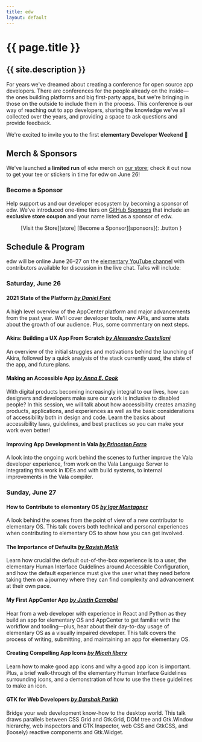 ```yaml
---
title: edw
layout: default
---
```


# {{ page.title }}

## {{ site.description }}

For years we've dreamed about creating a conference for open source app developers. There are conferences for the people already on the inside—the ones building platforms and big first-party apps, but we're bringing in those on the outside to include them in the process. This conference is our way of reaching out to app developers, sharing the knowledge we've all collected over the years, and providing a space to ask questions and provide feedback.

We're excited to invite you to the first **elementary Developer Weekend** 🎉️

## Merch & Sponsors

We've launched a **limited run** of edw merch on [our store][store]; check it out now to get your tee or stickers in time for edw on June 26!

### Become a Sponsor

Help support us and our developer ecosystem by becoming a sponsor of edw. We've introduced one-time tiers on [GitHub Sponsors][sponsors] that include an **exclusive store coupon** and your name listed as a sponsor of edw.

<div style="text-align: center" markdown="1">
[Visit the Store][store]
[Become a Sponsor][sponsors]{: .button }
</div>

## Schedule & Program

edw will be online June 26–27 on the [elementary YouTube channel][youtube] with contributors available for discussion in the live chat. Talks will include:

### Saturday, June 26

#### 2021 State of the Platform [_by Daniel Foré_](https://github.com/danrabbit)

A high level overview of the AppCenter platform and major advancements from the past year. We'll cover developer tools, new APIs, and some stats about the growth of our audience. Plus, some commentary on next steps.

#### Akira: Building a UX App From Scratch [_by Alessandro Castellani_](https://github.com/Alecaddd)

An overview of the initial struggles and motivations behind the launching of Akira, followed by a quick analysis of the stack currently used, the state of the app, and future plans.

#### Making an Accessible App [_by Anna E. Cook_](https://github.com/annaecookux)

With digital products becoming increasingly integral to our lives, how can designers and developers make sure our work is inclusive to disabled people? In this session, we will talk about how accessibility creates amazing products, applications, and experiences as well as the basic considerations of accessibility both in design and code. Learn the basics about accessibility laws, guidelines, and best practices so you can make your work even better!


#### Improving App Development in Vala [_by Princeton Ferro_](https://github.com/Prince781)

A look into the ongoing work behind the scenes to further improve the Vala developer experience, from work on the Vala Language Server to integrating this work in IDEs and with build systems, to internal improvements in the Vala compiler.

### Sunday, June 27

#### How to Contribute to elementary OS [_by Igor Montagner_](https://github.com/igordsm)

A look behind the scenes from the point of view of a new contributor to elementary OS. This talk covers both technical and personal experiences when contributing to elementary OS to show how you can get involved.

#### The Importance of Defaults [_by Ravish Malik_](https://github.com/ray1claw)

Learn how crucial the default out-of-the-box experience is to a user, the elementary Human Interface Guidelines around Accessible Configuration, and how the default experience must give the user what they need before taking them on a journey where they can find complexity and advancement at their own pace.

#### My First AppCenter App [_by Justin Campbel_](https://github.com/techdev5521)

Hear from a web developer with experience in React and Python as they build an app for elementary OS and AppCenter to get familiar with the workflow and tooling—plus, hear about their day-to-day usage of elementary OS as a visually impaired developer. This talk covers the process of writing, submitting, and maintaining an app for elementary OS.

#### Creating Compelling App Icons [_by Micah Ilbery_](https://github.com/micahilbery)

Learn how to make good app icons and why a good app icon is important. Plus, a brief walk-through of the elementary Human Interface Guidelines surrounding icons, and a demonstration of how to use the these guidelines to make an icon.

#### GTK for Web Developers [_by Darshak Parikh_](https://github.com/dar5hak)

Bridge your web development know-how to the desktop world. This talk draws parallels between CSS Grid and Gtk.Grid, DOM tree and Gtk.Window hierarchy, web inspectors and GTK Inspector, web CSS and GtkCSS, and (loosely) reactive components and Gtk.Widget.

[store]: https://store.elementary.io/#elementary-developer-weekend
[sponsors]: https://github.com/sponsors/elementary?frequency=one-time
[youtube]: https://www.youtube.com/elementaryinc
